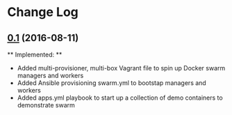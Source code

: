 # Change Log

## [0.1](https://github.com/jamesdmorgan/vagrant-ansible-docker-swarm/releases/tag/v0.1) (2016-08-11)

** Implemented: **
- Added multi-provisioner, multi-box Vagrant file to spin up Docker swarm managers and workers
- Added Ansible provisioning swarm.yml to bootstap managers and workers
- Added apps.yml playbook to start up a collection of demo containers to demonstrate swarm